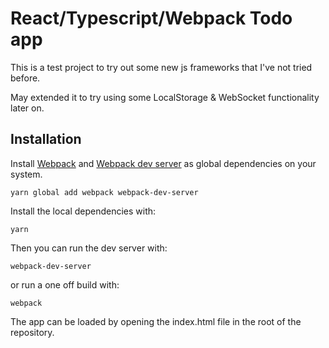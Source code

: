 # React/Typescript/Webpack Todo app

This is a test project to try out some new js frameworks that I've not tried before.

May extended it to try using some LocalStorage & WebSocket functionality later on.

## Installation

Install [Webpack](http://webpack.github.io/docs/installation.html) and [Webpack dev server](http://webpack.github.io/docs/webpack-dev-server.html) as global dependencies on your system.

```shell
yarn global add webpack webpack-dev-server
```

Install the local dependencies with:

```shell
yarn
```

Then you can run the dev server with:

```shell
webpack-dev-server
```

or run a one off build with:

```shell
webpack
```

The app can be loaded by opening the index.html file in the root of the repository.
